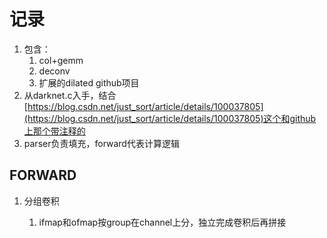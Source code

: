 # 记录

1. 包含：
   1. col+gemm
   2. deconv
   3. 扩展的dilated github项目
2. 从darknet.c入手，结合[https://blog.csdn.net/just_sort/article/details/100037805](https://blog.csdn.net/just_sort/article/details/100037805)这个和github上那个带注释的
3. parser负责填充，forward代表计算逻辑

## FORWARD

1. 分组卷积

   1. ifmap和ofmap按group在channel上分，独立完成卷积后再拼接
